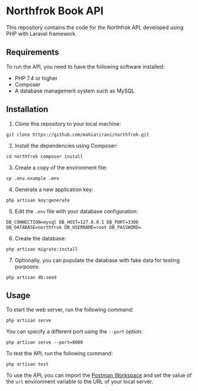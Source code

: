 # Northfrok Book API

This repository contains the code for the Northfrok API, developed using PHP with Laravel framework.

## Requirements

To run the API, you need to have the following software installed:

-   PHP 7.4 or higher
-   Composer
-   A database management system such as MySQL

## Installation

1.  Clone this repository to your local machine:



`git clone https://github.com/mahiarirani/northfrok.git`

2.  Install the dependencies using Composer:



`cd northfrok composer install`

3.  Create a copy of the environment file:



`cp .env.example .env`

4.  Generate a new application key:



`php artisan key:generate`

5.  Edit the `.env` file with your database configuration:



`DB_CONNECTION=mysql DB_HOST=127.0.0.1 DB_PORT=3306 DB_DATABASE=northfrok DB_USERNAME=root DB_PASSWORD=`

6.  Create the database:



`php artisan migrate:install`

7.  Optionally, you can populate the database with fake data for testing purposes:



`php artisan db:seed`

## Usage

To start the web server, run the following command:



`php artisan serve`

You can specify a different port using the `--port` option:



`php artisan serve --port=8000`

To test the API, run the following command:



`php artisan test`

To use the API, you can import the [Postman Workspace](https://www.postman.com/app-room/workspace/mahyar-s-public-apis/collection/3801578-0b89d34b-b351-41f4-beab-7ad806fcbcb4?action=share&creator=3801578) and set the value of the `url` environment variable to the URL of your local server.
